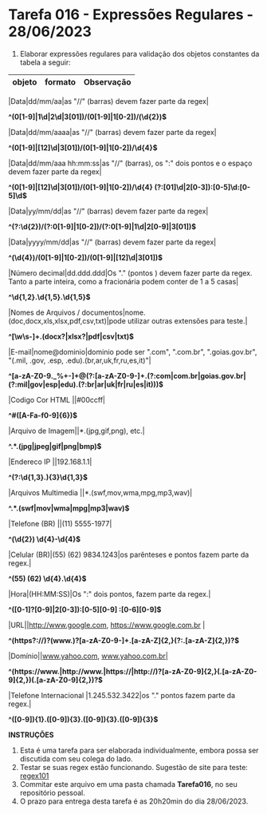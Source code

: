 # Tarefa 016 - Expressões Regulares - 28/06/2023

1. Elaborar expressões regulares para validação dos objetos constantes da tabela a seguir:

|objeto|formato|Observação|
|--|--|--|

|Data|dd/mm/aa|as "//" (barras) devem fazer parte da regex|

<strong>^(0[1-9]|1\d|2\d|3[01])/(0[1-9]|1[0-2])/(\d{2})$</strong>

|Data|dd/mm/aaaa|as "//" (barras) devem fazer parte da regex|

<strong>^(0[1-9]|[12]\d|3[01])/(0[1-9]|1[0-2])/\d{4}$</strong>

|Data|dd/mm/aaa hh:mm:ss|as "//" (barras), os ":" dois pontos e o espaço devem fazer parte da regex|

<strong>^(0[1-9]|[12]\d|3[01])/(0[1-9]|1[0-2])/\d{4} (?:[01]\d|2[0-3]):[0-5]\d:[0-5]\d$</strong>

|Data|yy/mm/dd|as "//" (barras) devem fazer parte da regex|

<strong>^(?:\d{2})/(?:0[1-9]|1[0-2])/(?:0[1-9]|1\d|2[0-9]|3[01])$</strong>

|Data|yyyy/mm/dd|as "//" (barras) devem fazer parte da regex|

<strong>^(\d{4})/(0[1-9]|1[0-2])/(0[1-9]|[12]\d|3[01])$</strong>

|Número decimal|dd.ddd.ddd|Os "." (pontos ) devem fazer parte da regex. Tanto a parte inteira, como a fracionária podem conter de 1 a 5 casas|

<strong>^\d{1,2}\.\d{1,5}\.\d{1,5}$</strong>

|Nomes de Arquivos / documentos|nome.(doc,docx,xls,xlsx,pdf,csv,txt)|pode utilizar outras extensões para teste.|

<strong>^[\w\s-]+\.(docx?|xlsx?|pdf|csv|txt)$</strong>

|E-mail|nome@dominio|dominio pode ser ".com", ".com.br", ".goias.gov.br", "(.mil, .gov, .esp, .edu).(br,ar,uk,fr,ru,es,it)"|

<strong>^[a-zA-Z0-9._%+-]+@(?:[a-zA-Z0-9-]+\.(?:com|com\.br|goias\.gov\.br|(?:mil|gov|esp|edu)\.(?:br|ar|uk|fr|ru|es|it)))$</strong>

|Codigo Cor HTML ||#00ccff|

<strong>^#([A-Fa-f0-9]{6})$</strong>

|Arquivo de Imagem||*.(jpg,gif,png), etc.|

<strong>^.*\.(jpg|jpeg|gif|png|bmp)$</strong>

|Endereco IP ||192.168.1.1|

<strong>^(?:\d{1,3}\.){3}\d{1,3}$</strong>

|Arquivos Multimedia ||*.(swf,mov,wma,mpg,mp3,wav)|

<strong>^.*\.(swf|mov|wma|mpg|mp3|wav)$</strong>

|Telefone (BR) ||(11) 5555-1977|

<strong>^\(\d{2}\) \d{4}-\d{4}$</strong>

|Celular (BR)|(55) (62) 9834.1243|os parênteses e pontos fazem parte da regex.|

<strong>^\(55\) \(62\) \d{4}\.\d{4}$</strong>

|Hora|(HH:MM:SS)|Os ":" dois pontos, fazem parte da regex.|

<strong>^([0-1]?[0-9]|2[0-3]):[0-5][0-9] :[0-6][0-9]$</strong>

|URL||http://www.google.com, https://www.google.com.br | 

<strong>^(https?://)?(www\.)?[a-zA-Z0-9-]+\.[a-zA-Z]{2,}(?:\.[a-zA-Z]{2,})?$</strong>

|Domínio||www.yahoo.com, www.yahoo.com.br|

<strong>^(https:\/\/www\.|http:\/\/www\.|https:\/\/|http:\/\/)?[a-zA-Z0-9]{2,}(\.[a-zA-Z0-9]{2,})(\.[a-zA-Z0-9]{2,})?$</strong>

|Telefone Internacional |1.245.532.3422|os "." pontos fazem parte da regex.|

<strong>^([0-9]){1}\.([0-9]){3}\.([0-9]){3}\.([0-9]){3}$</strong>



















**INSTRUÇÕES**
1. Esta é uma tarefa para ser elaborada individualmente, embora possa ser discutida com seu colega do lado.
2. Testar se suas regex estão funcionando. Sugestão de site para teste: [regex101](regex101.com)
3. Commitar este arquivo em uma pasta chamada **Tarefa016**, no seu repositório pessoal.
4. O prazo para entrega desta tarefa é as 20h20min do dia 28/06/2023.
